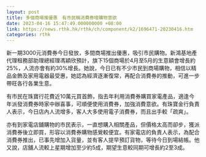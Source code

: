 ```yaml
---
layout: post
title: 多個商場推優惠　有市民稱消費券增購物意欲
date: 2023-04-16 15:47:49.000000000 +08:00
link: https://news.rthk.hk/rthk/ch/component/k2/1696471-20230416.htm
categories: rthk
---
```


新一期3000元消費券今日發放，多間商場推出優惠，吸引市民購物。新鴻基地產代理租務部助理總經理馮穎欣預計，旗下15個商場於4月至5月的生意額會增長約25%，人流亦會有約30%增長。她說，今日已有不少市民到商場購物，相信以精品金飾及家用電器最受惠，她認為經濟逐漸復常，再配合消費券的推動，可進一步帶旺各行各業生意。

有市民在珠寶行花費近10萬元買首飾，指去年利用消費券購買家電產品，適逢今年派發消費券時家中辦喜事，可順便使用消費券，加強消費意欲。有珠寶金行負責人表示，今日店內人流增多，客人大多使用電子消費券，而且出手較「疏爽」。

亦有到家電店舖購物的市民表示，一直想購入相關產品，但價格太高而卻步，獲派消費券後立即買，形容以消費券購物感覺較便宜。有家電店的負責人表示，為配合消費券推出，已事先增加入貨量，並有客人提早預訂貨物，等待今日到場結帳。他又說，店舖人流較上星期增加至少約5成，期望生意較同期可增長約2至3成。
